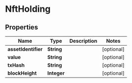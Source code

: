 # NftHolding

## Properties
Name | Type | Description | Notes
------------ | ------------- | ------------- | -------------
**assetIdentifier** | **String** |  |  [optional]
**value** | **String** |  |  [optional]
**txHash** | **String** |  |  [optional]
**blockHeight** | **Integer** |  |  [optional]
